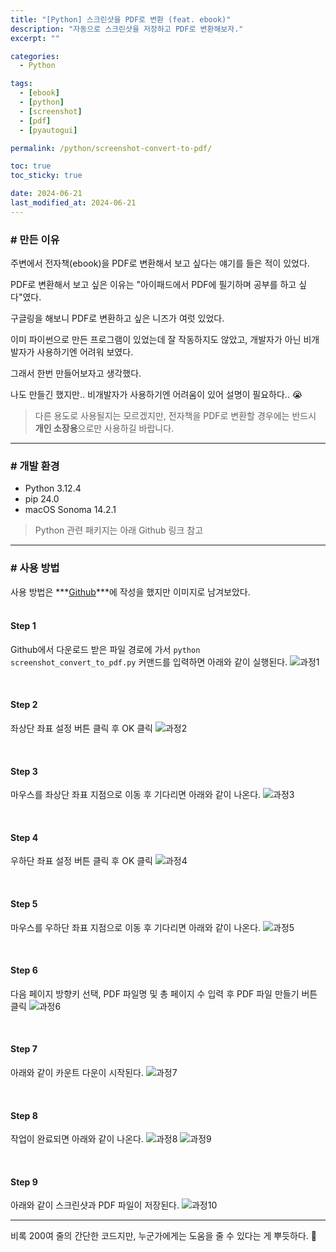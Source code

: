 ```yaml
---
title: "[Python] 스크린샷을 PDF로 변환 (feat. ebook)"
description: "자동으로 스크린샷을 저장하고 PDF로 변환해보자."
excerpt: ""

categories:
  - Python

tags:
  - [ebook]
  - [python]
  - [screenshot]
  - [pdf]
  - [pyautogui]

permalink: /python/screenshot-convert-to-pdf/

toc: true
toc_sticky: true

date: 2024-06-21
last_modified_at: 2024-06-21
---
```


### # 만든 이유
주변에서 전자책(ebook)을 PDF로 변환해서 보고 싶다는 얘기를 들은 적이 있었다.

PDF로 변환해서 보고 싶은 이유는 "아이패드에서 PDF에 필기하며 공부를 하고 싶다"였다.

구글링을 해보니 PDF로 변환하고 싶은 니즈가 여럿 있었다.

이미 파이썬으로 만든 프로그램이 있었는데 잘 작동하지도 않았고, 개발자가 아닌 비개발자가 사용하기엔 어려워 보였다.

그래서 한번 만들어보자고 생각했다.

나도 만들긴 했지만.. 비개발자가 사용하기엔 어려움이 있어 설명이 필요하다.. 😭

> 다른 용도로 사용될지는 모르겠지만, 전자책을 PDF로 변환할 경우에는 반드시 **개인 소장용**으로만 사용하길 바랍니다.

* * *

### # 개발 환경
* Python 3.12.4
* pip 24.0
* macOS Sonoma 14.2.1

> Python 관련 패키지는 아래 Github 링크 참고

* * *

### # 사용 방법

사용 방법은 ***[Github](https://github.com/youngjae0401/screenshot_convert_to_pdf)***에 작성을 했지만 이미지로 남겨보았다. <br><br>

#### Step 1
Github에서 다운로드 받은 파일 경로에 가서 `python screenshot_convert_to_pdf.py` 커맨드를 입력하면 아래와 같이 실행된다.
![과정1](/assets/images/posts/screenshot-convert-to-pdf/1.png "1")

<br>

#### Step 2
좌상단 좌표 설정 버튼 클릭 후 OK 클릭
![과정2](/assets/images/posts/screenshot-convert-to-pdf/2.png "2")

<br>

#### Step 3
마우스를 좌상단 좌표 지점으로 이동 후 기다리면 아래와 같이 나온다.
![과정3](/assets/images/posts/screenshot-convert-to-pdf/3.png "3")

<br>

#### Step 4
우하단 좌표 설정 버튼 클릭 후 OK 클릭
![과정4](/assets/images/posts/screenshot-convert-to-pdf/4.png "4")

<br>

#### Step 5
마우스를 우하단 좌표 지점으로 이동 후 기다리면 아래와 같이 나온다.
![과정5](/assets/images/posts/screenshot-convert-to-pdf/5.png "5")

<br>

#### Step 6
다음 페이지 방향키 선택, PDF 파일명 및 총 페이지 수 입력 후 PDF 파일 만들기 버튼 클릭
![과정6](/assets/images/posts/screenshot-convert-to-pdf/6.png "6")

<br>

#### Step 7
아래와 같이 카운트 다운이 시작된다.
![과정7](/assets/images/posts/screenshot-convert-to-pdf/7.png "7")

<br>

#### Step 8
작업이 완료되면 아래와 같이 나온다.
![과정8](/assets/images/posts/screenshot-convert-to-pdf/8.png "8")
![과정9](/assets/images/posts/screenshot-convert-to-pdf/9.png "9")

<br>

#### Step 9
아래와 같이 스크린샷과 PDF 파일이 저장된다.
![과정10](/assets/images/posts/screenshot-convert-to-pdf/10.png "10")

* * *

비록 200여 줄의 간단한 코드지만, 누군가에게는 도움을 줄 수 있다는 게 뿌듯하다. 🙂
